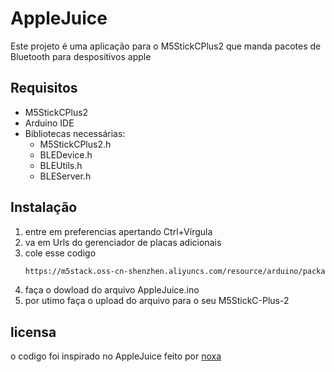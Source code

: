 # AppleJuice

Este projeto é uma aplicação para o M5StickCPlus2 que manda pacotes de Bluetooth para despositivos apple 

## Requisitos

- M5StickCPlus2
- Arduino IDE
- Bibliotecas necessárias:
  - M5StickCPlus2.h
  - BLEDevice.h
  - BLEUtils.h
  - BLEServer.h
## Instalação
1. entre em preferencias apertando Ctrl+Vírgula
2. va em Urls do gerenciador de placas adicionais
3. cole esse codigo 
   ```sh
   https://m5stack.oss-cn-shenzhen.aliyuncs.com/resource/arduino/package_m5stack_index.json
4. faça o dowload do arquivo AppleJuice.ino
5. por utimo faça o upload do arquivo para o seu M5StickC-Plus-2
## licensa
o codigo foi inspirado no AppleJuice feito por [noxa](https://github.com/noxa) 
